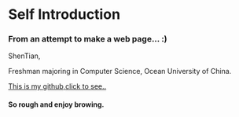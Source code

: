 <!DOCTYPE HTML>
<html>
<body>

<body background="https://wx1.sinaimg.cn/large/006nnOhGly1fxibbe65irj30xc0irq4z.jpg">
<h1>Self  Introduction </h1>
<h3>From an attempt to make a web page... :)</h3>

<p>ShenTian, </p>
<p>Freshman majoring in Computer Science, Ocean University of China.</p> 
<a href="https://github.com/FuYangPan"> This is my github,click to see..</a>

<h4> So rough and enjoy browing.</h4>
</body>
</html>
